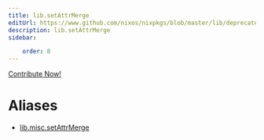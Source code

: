 ```yaml
---
title: lib.setAttrMerge
editUrl: https://www.github.com/nixos/nixpkgs/blob/master/lib/deprecated.nix#L202C18
description: lib.setAttrMerge
sidebar:

    order: 8
---
```


<a href="https://www.github.com/nixos/nixpkgs/blob/master/lib/deprecated.nix#L202C18">Contribute Now!</a>


# Aliases

- [lib.misc.setAttrMerge](/reference/libmisc.setAttrMerge)


